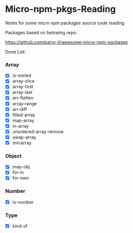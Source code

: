 # Micro-npm-pkgs-Reading

Notes for some micro npm packages source code reading

Packages based on belowing repo:

https://github.com/parro-it/awesome-micro-npm-packages

Done List:

### Array
- [x] is-sorted
- [x] array-slice
- [x] array-first
- [x] array-last
- [x] arr-flatten
- [x] array-range
- [x] arr-diff
- [x] filled-array
- [x] map-array
- [x] in-array
- [x] unordered-array-remove
- [x] swap-array
- [x] mirrarray

### Object
- [x] map-obj
- [x] for-in
- [x] for-own

### Number
- [x] is-number

### Type
- [x] kind-of